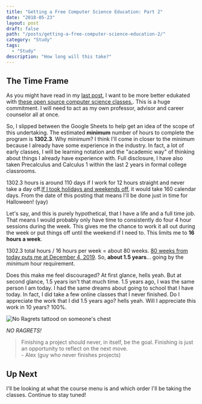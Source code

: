 ```yaml
---
title: "Getting a Free Computer Science Education: Part 2"
date: "2018-05-23"
layout: post
draft: false
path: "/posts/getting-a-free-computer-science-education-2/"
category: "Study"
tags:
  - "Study"
description: "How long will this take?"
---
```


## The Time Frame

As you might have read in my [last post](/posts/getting-a-free-computer-science-education-1/), I want to be more better edukated with [these open source computer science classes.](https://github.com/ossu/computer-science). This is a huge commitment. I will need to act as my own professor, advisor and career counselor all at once.

So, I slipped between the Google Sheets to help get an idea of the scope of this undertaking. The estimated __minimum__ number of hours to complete the program is __1302.3__. Why minimum? I think I'll come in closer to the minimum because I already have some experience in the industry. In fact, a lot of early classes, I will be learning notation and the "academic way" of thinking about things I already have experience with. Full disclosure, I have also taken Precalculus and Calculus 1 within the last 2 years in formal college classrooms.

1302.3 hours is around 110 days if I work for 12 hours straight and never take a day off.[If I took holidays and weekends off](https://www.timeanddate.com/date/workdays.html?d1=23&m1=5&y1=2018&d2=30&m2=10&y2=2018&), it would take 160 calendar days. From the date of this posting that means I'll be done just in time for Halloween! (yay)

Let's say, and this is purely hypothetical, that I have a life and a full time job. That means I would probably only have time to consistently do four 4 hour sessions during the week. This gives me the chance to work it all out during the week or put things off until the weekend if I need to. This limits me to __16 hours a week__.

1302.3 total hours / 16 hours per week = about 80 weeks. [80 weeks from today puts me at December 4, 2019](https://www.timeanddate.com/date/durationresult.html?m1=5&d1=23&y1=2018&m2=4&d2=21&y2=2020&ti=on). So, __about 1.5 years__... going by the *minimum* hour requirement.

Does this make me feel discouraged? At first glance, hells yeah. But at second glance, 1.5 years isn't that much time. 1.5 years ago, I was the same person I am today. I had the same dreams about going to school that I have today. In fact, I did take a few online classes that I never finished. Do I appreciate the work that I did 1.5 years ago? hells yeah. Will I appreciate this work in 10 years? 100%.

![No Ragrets tattood on someone's chest](https://taintedtats.com/pub/media/catalog/product/cache/c687aa7517cf01e65c009f6943c2b1e9/n/o/no-ragrets-temporary-tattoo-tt0218.jpg)

*NO RAGRETS!*

>Finishing a project should never, in itself, be the goal. Finishing is just an opportunity to reflect on the next move.<br>
> \- Alex (guy who never finishes projects)

## Up Next

I'll be looking at what the course menu is and which order I'll be taking the classes. Continue to stay tuned!
